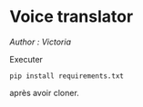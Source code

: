 # Voice translator

*Author : Victoria*

Executer 
```
pip install requirements.txt
```
après avoir cloner.

